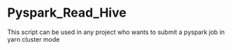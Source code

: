 # Pyspark_Read_Hive
This script can be used in any project who wants to submit a pyspark job in yarn cluster mode
